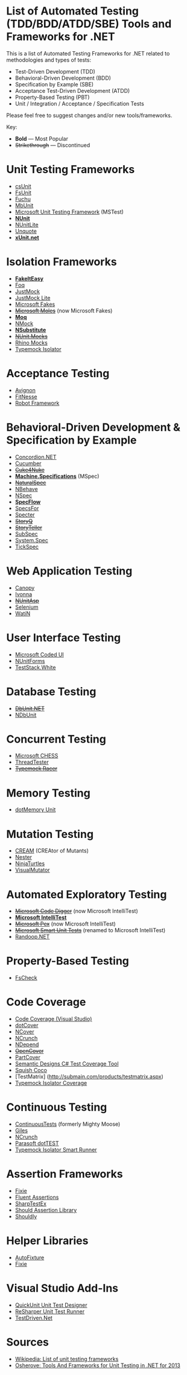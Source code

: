 # List of Automated Testing (TDD/BDD/ATDD/SBE) Tools and Frameworks for .NET

This is a list of Automated Testing Frameworks for .NET related to methodologies and types of tests:
- Test-Driven Development (TDD)
- Behavioral-Driven Development (BDD)
- Specification by Example (SBE)
- Acceptance Test-Driven Development (ATDD)
- Property-Based Testing (PBT)
- Unit / Integration / Acceptance / Specification Tests

Please feel free to suggest changes and/or new tools/frameworks.

Key:
* **Bold** — Most Popular
* ~~Strikethrough~~ — Discontinued

# Unit Testing Frameworks
* [csUnit](http://www.csunit.org/)
* [FsUnit](http://fsprojects.github.io/FsUnit/)
* [Fuchu](https://github.com/mausch/Fuchu)
* [MbUnit](https://code.google.com/p/mb-unit/)
* [Microsoft Unit Testing Framework](https://msdn.microsoft.com/en-us/library/ms243147.aspx) (MSTest)
* **[NUnit](http://www.nunit.org/)**
* [NUnitLite](https://www.nuget.org/packages/NUnitLite/)
* [Unquote](http://www.swensensoftware.com/unquote)
* **[xUnit.net](http://xunit.github.io/)**
 
# Isolation Frameworks
* **[FakeItEasy](http://fakeiteasy.github.io/)**
* [Foq](https://foq.codeplex.com/)
* [JustMock](http://www.telerik.com/products/mocking.aspx)
* [JustMock Lite](http://www.telerik.com/justmock/free-mocking)
* [Microsoft Fakes](https://msdn.microsoft.com/en-us/library/hh549175.aspx)
* ~~[Microsoft Moles](http://research.microsoft.com/en-us/projects/moles/)~~ (now Microsoft Fakes)
* **[Moq](https://github.com/Moq/moq4)**
* [NMock](http://nmock.sourceforge.net/)
* **[NSubstitute](http://nsubstitute.github.io/)**
* ~~[NUnit.Mocks](https://www.nuget.org/packages/NUnit.Mocks/)~~
* [Rhino Mocks](https://meisinger2.wordpress.com/category/rhino-mocks/)
* [Typemock Isolator](http://www.typemock.com/isolator-product-page)

# Acceptance Testing
* [Avignon](http://www.nolacom.com/avignon/)
* [FitNesse](http://fitnesse.org/)
* [Robot Framework](http://robotframework.org/)

# Behavioral-Driven Development & Specification by Example
* [Concordion.NET](http://concordion.org/dotnet/)
* [Cucumber](https://cucumber.io/)
* ~~[Cuke4Nuke](https://github.com/richardlawrence/Cuke4Nuke/wiki)~~
* **[Machine.Specifications](https://github.com/machine/machine.specifications)** (MSpec)
* ~~[NaturalSpec](https://github.com/forki/NaturalSpec)~~
* [NBehave](http://nbehave.org/)
* [NSpec](http://nspec.org/)
* **[SpecFlow](http://www.specflow.org/)**
* [SpecsFor](http://specsfor.com/)
* [Specter](http://specter.sourceforge.net/)
* ~~[StoryQ](http://storyq.codeplex.com/)~~
* ~~[StoryTeller](http://codebetter.com/jeremymiller/2010/07/05/storyteller-one-point-oh/)~~
* [SubSpec](https://subspec.codeplex.com/)
* [System.Spec](https://github.com/alexfalkowski/System.Spec)
* [TickSpec](http://tickspec.codeplex.com/)

# Web Application Testing
* [Canopy](http://lefthandedgoat.github.io/canopy/)
* [Ivonna](http://ivonna.biz/)
* ~~[NUnitAsp](http://nunitasp.sourceforge.net/)~~
* [Selenium](http://www.seleniumhq.org/)
* [WatiN](http://watin.org/)

# User Interface Testing
* [Microsoft Coded UI](https://msdn.microsoft.com/en-us/library/dd286726.aspx)
* [NUnitForms](http://nunitforms.sourceforge.net/)
* [TestStack.White](https://github.com/TestStack/White)

# Database Testing
* ~~[DbUnit.NET](http://dbunit-net.sourceforge.net/)~~
* [NDbUnit](https://github.com/NDbUnit/NDbUnit)

# Concurrent Testing
* [Microsoft CHESS](http://research.microsoft.com/en-us/projects/chess/)
* [ThreadTester](http://osherove.com/blog/2007/6/22/multi-threaded-unit-tests-with-osherovethreadtester.html)
* ~~[Typemock Racer](http://www.typemock.com/typemock-racer-product-old)~~

# Memory Testing
* [dotMemory Unit](https://www.jetbrains.com/dotmemory/unit/)

# Mutation Testing
* [CREAM](http://galera.ii.pw.edu.pl/~adr/CREAM/) (CREAtor of Mutants)
* [Nester](http://nester.sourceforge.net/)
* [NinjaTurtles](https://ninjaturtles.codeplex.com/)
* [VisualMutator](http://visualmutator.github.io/web/)

# Automated Exploratory Testing
* ~~[Microsoft Code Digger](http://research.microsoft.com/en-us/projects/codedigger/)~~ (now Microsoft IntelliTest)
* **[Microsoft IntelliTest](https://msdn.microsoft.com/en-us/library/dn823749.aspx)**
* ~~[Microsoft Pex](http://research.microsoft.com/en-us/projects/pex/)~~ (now Microsoft IntelliTest)
* ~~[Microsoft Smart Unit Tests](http://blogs.msdn.com/b/visualstudioalm/archive/2014/11/19/introducing-smart-unit-tests.aspx)~~ (renamed to Microsoft IntelliTest)
* [Randoop.NET](https://github.com/abb-iss/Randoop.NET)

# Property-Based Testing
* [FsCheck](https://fscheck.github.io/FsCheck/)

# Code Coverage
* [Code Coverage (Visual Studio)](https://msdn.microsoft.com/en-us/library/dd537628.aspx)
* [dotCover](https://www.jetbrains.com/dotcover)
* [NCover](https://www.ncover.com/)
* [NCrunch](http://www.ncrunch.net/)
* [NDepend](http://www.ndepend.com/)
* ~~[OpenCover](https://github.com/OpenCover/opencover)~~
* [PartCover](http://sourceforge.net/projects/partcover/)
* [Semantic Designs C# Test Coverage Tool](http://www.semanticdesigns.com/Products/TestCoverage/CSharpTestCoverage.html)
* [Squish Coco](http://www.froglogic.com/squish/coco/)
* [TestMatrix] (http://submain.com/products/testmatrix.aspx)
* [Typemock Isolator Coverage](http://www.typemock.com/coverage)

# Continuous Testing
* [ContinuousTests](http://www.continuoustests.com/) (formerly Mighty Moose)
* [Giles](http://codereflection.github.io/Giles/)
* [NCrunch](http://www.ncrunch.net/)
* [Parasoft dotTEST](https://www.parasoft.com/product/dottest/)
* [Typemock Isolator Smart Runner](http://www.typemock.com/smart-runner)

# Assertion Frameworks
* [Fixie](http://fixie.github.io/)
* [Fluent Assertions](http://www.fluentassertions.com/)
* [SharpTestEx](http://sharptestex.codeplex.com/)
* [Should Assertion Library](https://github.com/erichexter/Should)
* [Shouldly](https://github.com/shouldly/shouldly)

# Helper Libraries
* [AutoFixture](https://github.com/AutoFixture/AutoFixture)
* [Fixie](http://fixie.github.io/)

# Visual Studio Add-Ins
* [QuickUnit Unit Test Designer](https://visualstudiogallery.msdn.microsoft.com/dd88f120-27c6-444a-beeb-3cbdad4b620c)
* [ReSharper Unit Test Runner](https://www.jetbrains.com/resharper/features/unit_testing.html)
* [TestDriven.Net](http://www.testdriven.net/)

# Sources
* [Wikipedia: List of unit testing frameworks](https://en.wikipedia.org/wiki/List_of_unit_testing_frameworks)
* [Osherove: Tools And Frameworks for Unit Testing in .NET for 2013](http://osherove.com/blog/2013/3/16/tools-and-frameworks-for-unit-testing-in-net-and-java.html)
